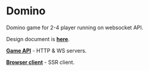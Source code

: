 # Domino

Domino game for 2-4 player running on websocket API.

Design document is **[here](./design-doc/index.md)**.

**[Game API](./server)** - HTTP & WS servers.

**[Browser client](./client)** - SSR client.
